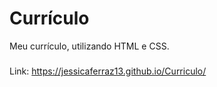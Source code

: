 # Currículo 

Meu currículo, utilizando HTML e CSS.
###
Link: https://jessicaferraz13.github.io/Curriculo/
